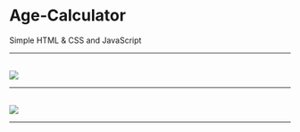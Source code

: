 # Age-Calculator
Simple HTML &amp; CSS and JavaScript
<br>
<hr>
<br>
<img src="../Age-Calculator/image/container.png">
<br>
<hr>
<br>
<img src="../Age-Calculator/image/result.png">
<br>
<hr>
<br>